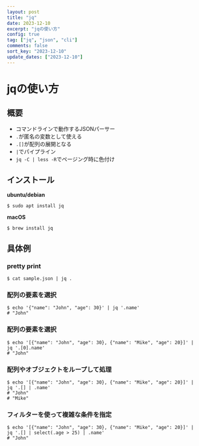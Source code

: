 ```yaml
---
layout: post
title: "jq"
date: 2023-12-10
excerpt: "jqの使い方"
config: true
tag: ["jq", "json", "cli"]
comments: false
sort_key: "2023-12-10"
update_dates: ["2023-12-10"]
---
```


# jqの使い方

## 概要
 - コマンドラインで動作するJSONパーサー
 - `.`が匿名の変数として使える
 - `.[]`が配列の展開となる
 - `|`でパイプライン
 - `jq -C | less -R`でページング時に色付け

## インストール

**ubuntu/debian**
```console
$ sudo apt install jq
```

**macOS**
```console
$ brew install jq
```

## 具体例

### pretty print

```console
$ cat sample.json | jq .
```

### 配列の要素を選択

```console
$ echo '{"name": "John", "age": 30}' | jq '.name'
# "John"
```

### 配列の要素を選択

```console
$ echo '[{"name": "John", "age": 30}, {"name": "Mike", "age": 20}]' | jq '.[0].name'
# "John"
```

### 配列やオブジェクトをループして処理

```console
$ echo '[{"name": "John", "age": 30}, {"name": "Mike", "age": 20}]' | jq '.[] | .name'
# "John"
# "Mike"
```

### フィルターを使って複雑な条件を指定

```console
$ echo '[{"name": "John", "age": 30}, {"name": "Mike", "age": 20}]' | jq '.[] | select(.age > 25) | .name'
# "John"
```
